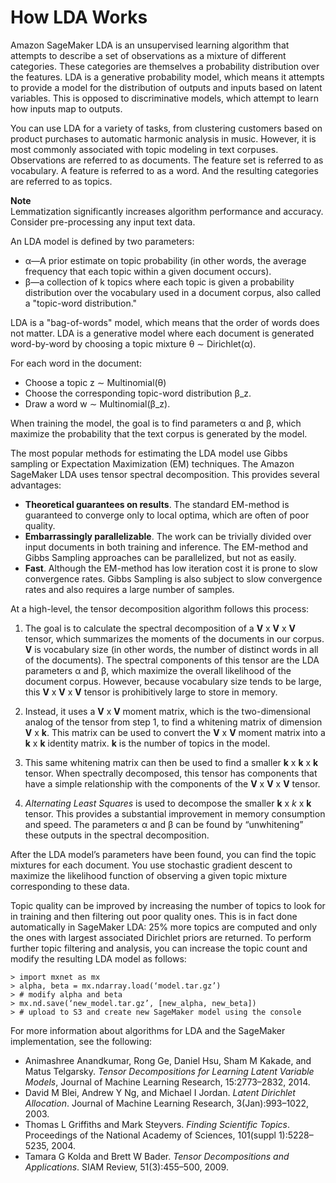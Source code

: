 # How LDA Works<a name="lda-how-it-works"></a>

Amazon SageMaker LDA is an unsupervised learning algorithm that attempts to describe a set of observations as a mixture of different categories\. These categories are themselves a probability distribution over the features\. LDA is a generative probability model, which means it attempts to provide a model for the distribution of outputs and inputs based on latent variables\. This is opposed to discriminative models, which attempt to learn how inputs map to outputs\.

You can use LDA for a variety of tasks, from clustering customers based on product purchases to automatic harmonic analysis in music\. However, it is most commonly associated with topic modeling in text corpuses\. Observations are referred to as documents\. The feature set is referred to as vocabulary\. A feature is referred to as a word\. And the resulting categories are referred to as topics\.

**Note**  
Lemmatization significantly increases algorithm performance and accuracy\. Consider pre\-processing any input text data\.

An LDA model is defined by two parameters:
+ α—A prior estimate on topic probability \(in other words, the average frequency that each topic within a given document occurs\)\. 
+ β—a collection of k topics where each topic is given a probability distribution over the vocabulary used in a document corpus, also called a "topic\-word distribution\."

LDA is a "bag\-of\-words" model, which means that the order of words does not matter\. LDA is a generative model where each document is generated word\-by\-word by choosing a topic mixture θ ∼ Dirichlet\(α\)\. 

 For each word in the document: 
+  Choose a topic z ∼ Multinomial\(θ\) 
+  Choose the corresponding topic\-word distribution β\_z\. 
+  Draw a word w ∼ Multinomial\(β\_z\)\. 

When training the model, the goal is to find parameters α and β, which maximize the probability that the text corpus is generated by the model\.

The most popular methods for estimating the LDA model use Gibbs sampling or Expectation Maximization \(EM\) techniques\. The Amazon SageMaker LDA uses tensor spectral decomposition\. This provides several advantages:
+  **Theoretical guarantees on results**\. The standard EM\-method is guaranteed to converge only to local optima, which are often of poor quality\. 
+  **Embarrassingly parallelizable**\. The work can be trivially divided over input documents in both training and inference\. The EM\-method and Gibbs Sampling approaches can be parallelized, but not as easily\. 
+  **Fast**\. Although the EM\-method has low iteration cost it is prone to slow convergence rates\. Gibbs Sampling is also subject to slow convergence rates and also requires a large number of samples\. 

At a high\-level, the tensor decomposition algorithm follows this process:

1.  The goal is to calculate the spectral decomposition of a **V** x **V** x **V** tensor, which summarizes the moments of the documents in our corpus\. **V** is vocabulary size \(in other words, the number of distinct words in all of the documents\)\. The spectral components of this tensor are the LDA parameters α and β, which maximize the overall likelihood of the document corpus\. However, because vocabulary size tends to be large, this **V** x **V** x **V** tensor is prohibitively large to store in memory\. 

1.  Instead, it uses a **V** x **V** moment matrix, which is the two\-dimensional analog of the tensor from step 1, to find a whitening matrix of dimension **V** x **k**\. This matrix can be used to convert the **V** x **V** moment matrix into a **k** x **k** identity matrix\. **k** is the number of topics in the model\. 

1.  This same whitening matrix can then be used to find a smaller **k** x **k** x **k** tensor\. When spectrally decomposed, this tensor has components that have a simple relationship with the components of the **V** x **V** x **V** tensor\. 

1.  *Alternating Least Squares* is used to decompose the smaller **k** x *k* x **k** tensor\. This provides a substantial improvement in memory consumption and speed\. The parameters α and β can be found by “unwhitening” these outputs in the spectral decomposition\. 

After the LDA model’s parameters have been found, you can find the topic mixtures for each document\. You use stochastic gradient descent to maximize the likelihood function of observing a given topic mixture corresponding to these data\.

Topic quality can be improved by increasing the number of topics to look for in training and then filtering out poor quality ones\. This is in fact done automatically in SageMaker LDA: 25% more topics are computed and only the ones with largest associated Dirichlet priors are returned\. To perform further topic filtering and analysis, you can increase the topic count and modify the resulting LDA model as follows:

```
> import mxnet as mx
> alpha, beta = mx.ndarray.load(‘model.tar.gz’)
> # modify alpha and beta
> mx.nd.save(‘new_model.tar.gz’, [new_alpha, new_beta])
> # upload to S3 and create new SageMaker model using the console
```

For more information about algorithms for LDA and the SageMaker implementation, see the following:
+ Animashree Anandkumar, Rong Ge, Daniel Hsu, Sham M Kakade, and Matus Telgarsky\. *Tensor Decompositions for Learning Latent Variable Models*, Journal of Machine Learning Research, 15:2773–2832, 2014\.
+  David M Blei, Andrew Y Ng, and Michael I Jordan\. *Latent Dirichlet Allocation*\. Journal of Machine Learning Research, 3\(Jan\):993–1022, 2003\.
+  Thomas L Griffiths and Mark Steyvers\. *Finding Scientific Topics*\. Proceedings of the National Academy of Sciences, 101\(suppl 1\):5228–5235, 2004\. 
+  Tamara G Kolda and Brett W Bader\. *Tensor Decompositions and Applications*\. SIAM Review, 51\(3\):455–500, 2009\. 